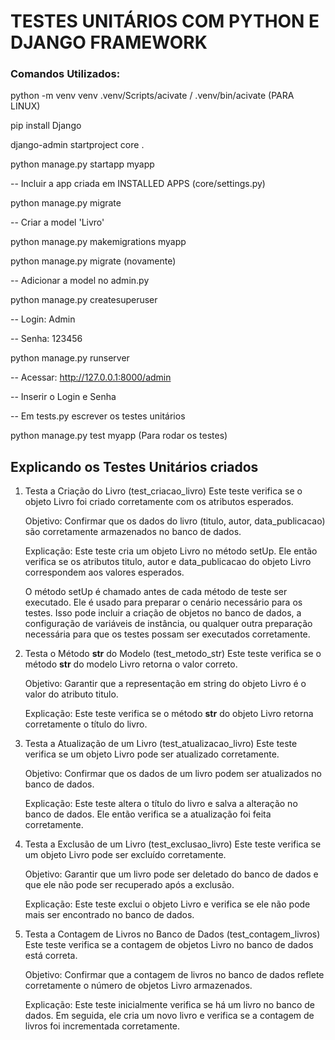 ﻿# TESTES UNITÁRIOS COM PYTHON E DJANGO FRAMEWORK

### Comandos Utilizados:
 python -m venv venv
 .venv/Scripts/acivate / .venv/bin/acivate (PARA LINUX)

 pip install Django

 django-admin startproject core .
 
 python manage.py startapp myapp

 -- Incluir a app criada em INSTALLED APPS (core/settings.py)

 python manage.py migrate

  -- Criar a model 'Livro'

 python manage.py makemigrations myapp

 python manage.py migrate (novamente)

 -- Adicionar a model no admin.py

 python manage.py createsuperuser

 -- Login: Admin

 -- Senha: 123456

 python manage.py runserver

 -- Acessar: http://127.0.0.1:8000/admin
 
 -- Inserir o Login e Senha

 -- Em tests.py escrever os testes unitários

 python manage.py test myapp (Para rodar os testes)

 ## Explicando os Testes Unitários criados

 1. Testa a Criação do Livro (test_criacao_livro)
Este teste verifica se o objeto Livro foi criado corretamente com os atributos esperados.

    Objetivo: Confirmar que os dados do livro (titulo, autor, data_publicacao) são corretamente armazenados no banco de dados.

    Explicação: Este teste cria um objeto Livro no método setUp. Ele então verifica se os atributos titulo, autor e data_publicacao do objeto Livro correspondem aos valores esperados.

    O método setUp é chamado antes de cada método de teste ser executado. Ele é usado para preparar o cenário necessário para os testes. Isso pode incluir a criação de objetos no banco de dados, a configuração de variáveis de instância, ou qualquer outra preparação necessária para que os testes possam ser executados corretamente.

2. Testa o Método __str__ do Modelo (test_metodo_str)
Este teste verifica se o método __str__ do modelo Livro retorna o valor correto.

    Objetivo: Garantir que a representação em string do objeto Livro é o valor do atributo titulo.

    Explicação: Este teste verifica se o método __str__ do objeto Livro retorna corretamente o título do livro.

3. Testa a Atualização de um Livro (test_atualizacao_livro)
Este teste verifica se um objeto Livro pode ser atualizado corretamente.

    Objetivo: Confirmar que os dados de um livro podem ser atualizados no banco de dados.

    Explicação: Este teste altera o título do livro e salva a alteração no banco de dados. Ele então verifica se a atualização foi feita corretamente.

4. Testa a Exclusão de um Livro (test_exclusao_livro)
Este teste verifica se um objeto Livro pode ser excluído corretamente.

    Objetivo: Garantir que um livro pode ser deletado do banco de dados e que ele não pode ser recuperado após a exclusão.

    Explicação: Este teste exclui o objeto Livro e verifica se ele não pode mais ser encontrado no banco de dados.

5. Testa a Contagem de Livros no Banco de Dados (test_contagem_livros)
Este teste verifica se a contagem de objetos Livro no banco de dados está correta.

    Objetivo: Confirmar que a contagem de livros no banco de dados reflete corretamente o número de objetos Livro armazenados.

    Explicação: Este teste inicialmente verifica se há um livro no banco de dados. Em seguida, ele cria um novo livro e verifica se a contagem de livros foi incrementada corretamente.
